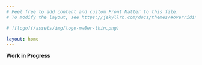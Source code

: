 ```yaml
---
# Feel free to add content and custom Front Matter to this file.
# To modify the layout, see https://jekyllrb.com/docs/themes/#overriding-theme-defaults

# ![logo](/assets/img/logo-mw8er-thin.png)

layout: home
---
```


**Work in Progress**
